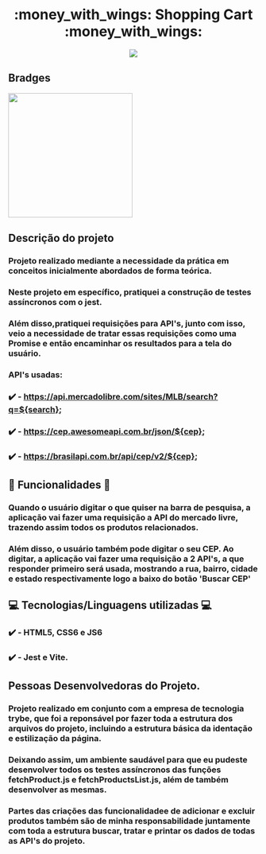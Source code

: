 <h1 align='center' id='Título-e-Imagem-de-capa'>:money_with_wings: Shopping Cart :money_with_wings: </h1>

<p align='center'>
<img src='./src/imgs/logo.png'></img>
</p>


## Bradges

<p align='left'>
<img src='https://img.shields.io/badge/STATUS-EM%20DESENVOLVIMENTO-success' width='250px'></img>
</p>

## Descrição do projeto

### Projeto realizado mediante a necessidade da prática em conceitos inicialmente abordados de forma teórica.
### Neste projeto em específico, pratiquei a construção de testes assíncronos com o jest.
### Além disso,pratiquei requisições para API's, junto com isso, veio a necessidade de tratar essas requisições como uma Promise e então encaminhar os resultados para a tela do usuário.
### API's usadas: 

### :heavy_check_mark: - https://api.mercadolibre.com/sites/MLB/search?q=${search};
### :heavy_check_mark: - https://cep.awesomeapi.com.br/json/${cep};
### :heavy_check_mark: - https://brasilapi.com.br/api/cep/v2/${cep};


## :hammer: Funcionalidades :hammer:

### Quando o usuário digitar o que quiser na barra de pesquisa, a aplicação vai fazer uma requisição a API do mercado livre, trazendo assim todos os produtos relacionados.
### Além disso, o usuário também pode digitar o seu CEP. Ao digitar, a aplicação vai fazer uma requisição a 2 API's, a que responder primeiro será usada, mostrando a rua, bairro, cidade e estado respectivamente logo a baixo do botão 'Buscar CEP'

## :computer: Tecnologias/Linguagens utilizadas :computer:

### :heavy_check_mark: - HTML5, CSS6 e JS6
### :heavy_check_mark: - Jest e Vite.

## Pessoas Desenvolvedoras do Projeto.
### Projeto realizado em conjunto com a empresa de tecnologia trybe, que foi a reponsável por fazer toda a estrutura dos arquivos do projeto, incluindo a estrutura básica da identação e estilização da página.
### Deixando assim, um ambiente saudável para que eu pudeste desenvolver todos os testes assíncronos das funções fetchProduct.js e fetchProductsList.js, além de também desenvolver as mesmas.
### Partes das criações das funcionalidadee de adicionar e excluir produtos também são de minha responsabilidade juntamente com toda a estrutura buscar, tratar e printar os dados de todas as API's do projeto.
